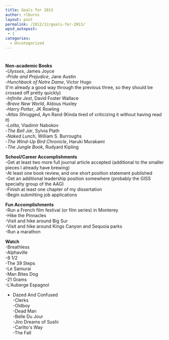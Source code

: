```yaml
---
title: Goals for 2013
author: rlburns
layout: post
permalink: /2012/12/goals-for-2013/
wpsd_autopost:
 - 1
categories:
  - Uncategorized
---
```

# 

**Non-academic Books**  
-*Ulysses*, James Joyce  
-*Pride and Prejudice*, Jane Austin  
-*Hunchback of Notre Dame*, Victor Hugo  
(I'm already a good way through the previous three, so they should be crossed off pretty quickly)  
-*Infinite Jest*, David Foster Wallace  
-*Brave New World*, Aldous Huxley  
-*Harry Potter*, JK Rowling  
-*Atlas Shrugged*, Ayn Rand (Kinda tired of criticizing it without having read it)  
-*Lolita*, Vladimir Nabokov  
-*The Bell Jar*, Sylvia Plath  
-*Naked Lunch*, William S. Burroughs  
-*The Wind-Up Bird Chronicle*, Haruki Murakami  
-*The Jungle Book*, Rudyard Kipling

**School/Career Accomplishments**  
-Get at least two more full journal article accepted (additional to the smaller pieces I already have brewing)  
-At least one book review, and one short position statement published  
-Get an additional leadership position somewhere (probably the GISS specialty group of the AAG)  
-Finish at least one chapter of my dissertation  
-Begin submitting job applications

**Fun Accomplishments**  
-Run a French film festival (or film series) in Monterey  
-Hike the Pinnacles  
-Visit and hike around Big Sur  
-Visit and hike around Kings Canyon and Sequoia parks  
-Run a marathon

**Watch**  
-Breathless  
-Alphaville  
-8 1/2  
-The 39 Steps  
-Le Samurai  
-Man Bites Dog  
-21 Grams  
-L'Auberge Espagnol  
-  Dazed And Confused  
-Clerks  
-Oldboy  
-Dead Man  
-Belle Du Jour  
-Jiro Dreams of Sushi  
-Carlito's Way  
-The Fall